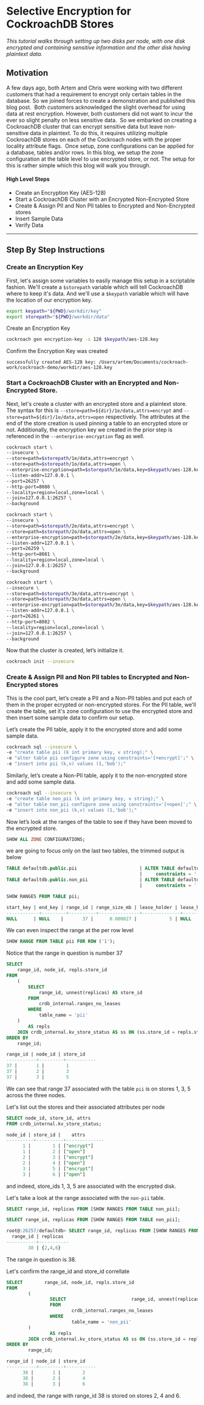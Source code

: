 # Selective Encryption for CockroachDB Stores

*This tutorial walks through setting up two disks per node, with one disk encrypted and containing sensitive information and the other disk having plaintext data.*

## Motivation

A few days ago, both Artem and Chris were working with two different customers that had a requirement to encrypt only certain tables in the database.  So we joined forces to create a demonstration and published this blog post.  Both customers acknowledged the slight overhead for using data at rest encryption.  However, both customers did not want to incur the ever so slight penalty on less sensitive data.  So we embarked on creating a CockroachDB cluster that can encrypt sensitive data but leave non-sensitive data in plaintext.  To do this, it requires utilizing multiple CockroachDB stores on each of the Cockroach nodes with the proper locality attribute flags.  Once setup, zone configurations can be applied for a database, tables and/or rows.  In this blog, we setup the zone configuration at the table level to use encrypted store, or not. The setup for this is rather simple which this blog will walk you through.

#### High Level Steps
- Create an Encryption Key (AES-128)
- Start a CockroachDB Cluster with an Encrypted Non-Encrypted Store
- Create & Assign PII and Non PII tables to Encrypted and Non-Encrypted stores
- Insert Sample Data
- Verify Data

----

## Step By Step Instructions
### Create an Encryption Key

First, let's assign some variables to easily manage this setup in a scriptable fashion.  We'll create a `$storepath` variable which will tell CockroachDB where to keep it's data.  And we'll use a `$keypath` variable which will have the location of our encryption key.

```bash
export keypath="${PWD}/workdir/key"
export storepath="${PWD}/workdir/data"
```

Create an Encryption Key

```bash
cockroach gen encryption-key -s 128 $keypath/aes-128.key
```

Confirm the Encryption Key was created
```
successfully created AES-128 key: /Users/artem/Documents/cockroach-work/cockroach-demo/workdir/aes-128.key
```

### Start a CockroachDB Cluster with an Encrypted and Non-Encrypted Store.

Next, let's create a cluster with an encrypted store and a plaintext store.  The syntax for this is `--store=path=${dir}/1e/data,attrs=encrypt` and `--store=path=${dir}/1o/data,attrs=open` respectively. The attributes at the end of the store creation is used pinning a table to an encrypted store or not. Additionally, the encryption key we created in the prior step is referenced in the `--enterprise-encryption` flag as well.

```bash
cockroach start \
--insecure \
--store=path=$storepath/1e/data,attrs=encrypt \
--store=path=$storepath/1o/data,attrs=open \
--enterprise-encryption=path=$storepath/1e/data,key=$keypath/aes-128.key,old-key=plain \
--listen-addr=127.0.0.1 \
--port=26257 \
--http-port=8080 \
--locality=region=local,zone=local \
--join=127.0.0.1:26257 \
--background

cockroach start \
--insecure \
--store=path=$storepath/2e/data,attrs=encrypt \
--store=path=$storepath/2o/data,attrs=open \
--enterprise-encryption=path=$storepath/2e/data,key=$keypath/aes-128.key,old-key=plain \
--listen-addr=127.0.0.1 \
--port=26259 \
--http-port=8081 \
--locality=region=local,zone=local \
--join=127.0.0.1:26257 \
--background

cockroach start \
--insecure \
--store=path=$storepath/3e/data,attrs=encrypt \
--store=path=$storepath/3o/data,attrs=open \
--enterprise-encryption=path=$storepath/3e/data,key=$keypath/aes-128.key,old-key=plain \
--listen-addr=127.0.0.1 \
--port=26261 \
--http-port=8082 \
--locality=region=local,zone=local \
--join=127.0.0.1:26257 \
--background
```

Now that the cluster is created, let’s initialize it.

```bash
cockroach init --insecure
```

### Create & Assign PII and Non PII tables to Encrypted and Non-Encrypted stores


This is the cool part, let’s create a PII and a Non-PII tables and put each of them in the proper ecrypted or non-encrypted stores.  For the PII table, we'll create the table, set it's zone configuration to use the encrypted store and then insert some sample data to confirm our setup.

Let’s create the PII table, apply it to the encrypted store and add some sample data.

```bash
cockroach sql --insecure \
-e "create table pii (k int primary key, v string);" \
-e "alter table pii configure zone using constraints='[+encrypt]';" \
-e "insert into pii (k,v) values (1,'bob');"
```

Similarly, let’s create a Non-PII table, apply it to the non-encrypted store and add some sample data.

```bash
cockroach sql --insecure \
-e "create table non_pii (k int primary key, v string);" \
-e "alter table non_pii configure zone using constraints='[+open]';" \
-e "insert into non_pii (k,v) values (1,'bob');"
```

Now let’s look at the ranges of the table to see if they have been moved to the encrypted store.

```sql
SHOW ALL ZONE CONFIGURATIONS;
```

we are going to focus only on the last two tables, the trimmed output is below


```sql
TABLE defaultdb.public.pii                       | ALTER TABLE defaultdb.public.pii CONFIGURE ZONE USING
                                                 |     constraints = '[+encrypt]'
TABLE defaultdb.public.non_pii                   | ALTER TABLE defaultdb.public.non_pii CONFIGURE ZONE USING
                                                 |     constraints = '[+open]'
```

```sql
SHOW RANGES FROM TABLE pii;
```

```sql
start_key | end_key | range_id | range_size_mb | lease_holder | lease_holder_locality | replicas |                               replica_localities
------------+---------+----------+---------------+--------------+-----------------------+----------+----------------------------------------------------------------------------------
NULL      | NULL    |       37 |      0.000027 |            5 | NULL                  | {1,3,5}  | {"region=local,zone=local","region=local,zone=local","region=local,zone=local"}
```

We can even inspect the range at the per row level

```sql
SHOW RANGE FROM TABLE pii FOR ROW ('1');
```

Notice that the range in question is number 37

```sql
SELECT
	range_id, node_id, repls.store_id
FROM
	(
		SELECT
			range_id, unnest(replicas) AS store_id
		FROM
			crdb_internal.ranges_no_leases
		WHERE
			table_name = 'pii'
	)
		AS repls
	JOIN crdb_internal.kv_store_status AS ss ON (ss.store_id = repls.store_id)
ORDER BY
	range_id;
```

```sql
range_id | node_id | store_id
-----------+---------+-----------
37 |       1 |        1
37 |       2 |        3
37 |       3 |        5
```

We can see that range 37 associated with the table `pii` is on stores 1, 3, 5 across the three nodes.

Let's list out the stores and their associated attributes per node

```sql
SELECT node_id, store_id, attrs
FROM crdb_internal.kv_store_status;
```

```sql
node_id | store_id |    attrs
----------+----------+--------------
      1 |        1 | ["encrypt"]
      1 |        2 | ["open"]
      2 |        3 | ["encrypt"]
      2 |        4 | ["open"]
      3 |        5 | ["encrypt"]
      3 |        6 | ["open"]
```

and indeed, store_ids 1, 3, 5 are associated with the encrypted disk.

Let's take a look at the range associated with the `non-pii` table.

```sql
SELECT range_id, replicas FROM [SHOW RANGES FROM TABLE non_pii];
```

```sql
SELECT range_id, replicas FROM [SHOW RANGES FROM TABLE non_pii];
```

```sql
root@:26257/defaultdb> SELECT range_id, replicas FROM [SHOW RANGES FROM TABLE non_pii];
  range_id | replicas
-----------+-----------
        38 | {2,4,6}
```

The range in question is 38.

Let's confirm the range_id and store_id correllate

```sql
SELECT        range_id, node_id, repls.store_id
FROM
        (
                SELECT                        range_id, unnest(replicas) AS store_id
                FROM
                        crdb_internal.ranges_no_leases
                WHERE
                        table_name = 'non_pii'
        )
                AS repls
        JOIN crdb_internal.kv_store_status AS ss ON (ss.store_id = repls.store_id)
ORDER BY
        range_id;
```

```sql
range_id | node_id | store_id
-----------+---------+-----------
      38 |       1 |        2
      38 |       2 |        4
      38 |       3 |        6
```

and indeed, the range with range_id 38 is stored on stores 2, 4 and 6.
